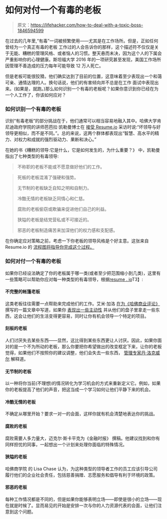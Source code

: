 # 如何对付一个有毒的老板

> 原文：<https://lifehacker.com/how-to-deal-with-a-toxic-boss-1846594599>

在过去的几年里,“有毒”一词被频繁使用——尤其是在工作场所。但是，正如任何曾经为一个真正有毒的老板 工作过的人会告诉你的那样，这个描述符不仅仅是关于无能、糟糕的管理风格、或者恼人的习惯。整天悬而未决，因为这个人的下属会严重影响你的心理健康。斯坦福大学 2016 年的一项研究甚至发现，美国工作场所因管理不善造成的压力每年可能导致 12 万人死亡。



但是老板可能很狡猾。他们确实达到了目前的位置，这意味着至少表现出一个和蔼可亲、通情达理的人。换句话说，他们的有害倾向并不总是在工作 面试中表现出来。(如果是，就跑。)那么如何识别一个有毒的老板呢？如果你意识到你已经在为一个人工作了，你该如何应对？

### 如何识别一个有毒的老板

识别“有毒老板”的部分挑战在于，他们通常可以相当容易地融入其中。哈佛大学肯尼迪政府学院的讲师芭芭拉·凯勒曼博士在 [接受 Resume.io](https://resume.io/blog/bad-leaders-are-you-dealing-with-a-toxic-boss) 采访时说:“坏领导与好领导更相似，而不是不同。”。总的来说，这两个群体都表现出“智慧、高水平的精力、对权力和成就的强烈驱动力、果断和决心。”

在她的书《糟糕的领导:它是什么，它是如何发生的，为什么重要？》 中，凯勒曼指出了七种类型的有毒领导:

> 不称职的老板不能或不愿意做好他们的工作。

> 死板的老板混淆了强硬和强势。
> 
> 无节制的老板缺乏自知之明和自制力。
> 
> 冷酷无情的老板缺乏同情心和仁慈。
> 
> 腐败的老板偷窃或欺骗来促进他们自己的利益。
> 
> 狭隘的老板是结党营私或不可接近的。
> 
> 邪恶的老板制造痛苦来加深他们的权力感和支配感。

在你确定应对策略之前，考虑一下你老板的领导风格是个好主意。这张来自 Resume.io 的 [流程图将指导你完成这个过程。](https://40209.cdn.cke-cs.com/IqAQDlIhtYvhgCGhpc5C/images/f14413ffe2e107e7e9de9579efea1fbf8c2709443ef1e3d3.png/w_1200)

### 如何对付一个有毒的老板

如果你已经设法确定了你的老板属于哪一类(或者至少把范围缩小到几类)，这里有一些策略可以帮助你应对每一种类型的有毒领导，根据[resume . io](https://resume.io/blog/bad-leaders-are-you-dealing-with-a-toxic-boss)T3】:

#### 不完整的帐篷老板

这类老板往往需要一点帮助来完成他们的工作。艾米·加洛 [在为《哈佛商业评论》](https://hbr.org/2011/06/dealing-with-your-incompetent) 撰写的一篇文章中写道，如果你 [表现出一些主动性](https://hbr.org/2011/06/dealing-with-your-incompetent) 并从他们的盘子里拿走一些东西，这会让他们的生活变得更容易，同时让你有机会领导一个特定的项目。

#### 刻板的老板

人们讨厌失去某些东西——显然，这比得到某些东西更让人讨厌。因此，如果你面对的是一个不为所动的老板，那么你要把你希望做出的改变框定下来，让你的老板觉得，如果他们不按照你的建议调整，他们会失去一些东西， [管理专家丹·洛克威尔](https://leadershipfreak.blog/2014/09/08/7-ways-to-deal-with-rigid-inflexibles/) 解释道。

#### 无节制的老板

以一种将你当前(不理想)的情况转化为学习机会的方式来重新定义它。例如，如果你的老板提高了他们的声音，把这当成一个学习如何让他们平静下来的机会。

#### 冷酷无情的老板

不确定从哪里开始？要求一对一的会面，这样你就有机会清楚地表达你的挑战。

#### 腐败的老板

腐败需要人多力量大，迈克尔·斯卡平克为《金融时报》 撰稿。他建议找到和你有同样担忧的同事，一起想出一个计划来处理你面临的特殊情况。

#### 狭隘的老板

哈佛商学院 的 Lisa Chase 认为，为这种类型的领导者工作的员工应该引导公司履行他们的企业社会责任，包括慈善捐赠、志愿服务和倡导有利于环境的政策。

#### 邪恶的老板

每种工作情况都是不同的，但是如果你能够表明立场——即使是很小的立场——现在就是时候了。显而易见的开始是安排一次与你的人力资源代表的会面，让他们注意到这个问题。